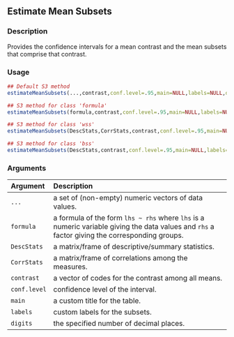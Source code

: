 ## Estimate Mean Subsets

### Description

Provides the confidence intervals for a mean contrast and the mean subsets that comprise that contrast.

### Usage

```r
## Default S3 method
estimateMeanSubsets(...,contrast,conf.level=.95,main=NULL,labels=NULL,digits=3)

## S3 method for class 'formula'
estimateMeanSubsets(formula,contrast,conf.level=.95,main=NULL,labels=NULL,digits=3)

## S3 method for class 'wss'
estimateMeanSubsets(DescStats,CorrStats,contrast,conf.level=.95,main=NULL,labels=NULL,digits=3)

## S3 method for class 'bss'
estimateMeanSubsets(DescStats,contrast,conf.level=.95,main=NULL,labels=NULL,digits=3)
```

### Arguments

Argument | Description
:-- | :--
```...``` | a set of (non-empty) numeric vectors of data values.
```formula``` | a formula of the form `lhs ~ rhs` where `lhs` is a numeric variable giving the data values and `rhs` a factor giving the corresponding groups.
```DescStats```  | a matrix/frame of descriptive/summary statistics.
```CorrStats``` | a matrix/frame of correlations among the measures.
```contrast``` | a vector of codes for the contrast among all means.
```conf.level``` | confidence level of the interval.
```main``` | a custom title for the table.
```labels``` | custom labels for the subsets.
```digits``` | the specified number of decimal places.
